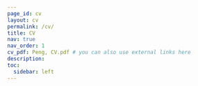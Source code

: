 ```yaml
---
page_id: cv
layout: cv
permalink: /cv/
title: CV
nav: true
nav_order: 1
cv_pdf: Peng, CV.pdf # you can also use external links here
description: 
toc:
  sidebar: left
---
```

